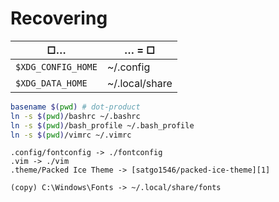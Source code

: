 Recovering
==========

| □…                 | … = □             |
| ------------------ | ----------------- |
| `$XDG_CONFIG_HOME` | ~/.config         |
| `$XDG_DATA_HOME`   | ~/.local/share    |

```bash
basename $(pwd) # dot-product
ln -s $(pwd)/bashrc ~/.bashrc
ln -s $(pwd)/bash_profile ~/.bash_profile
ln -s $(pwd)/vimrc ~/.vimrc
```

```
.config/fontconfig -> ./fontconfig
.vim -> ./vim
.theme/Packed Ice Theme -> [satgo1546/packed-ice-theme][1]

(copy) C:\Windows\Fonts -> ~/.local/share/fonts
```

[1]: https://github.com/satgo1546/packed-ice-theme
